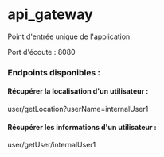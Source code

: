 # api_gateway

Point d'entrée unique de l'application.

Port d'écoute : 8080

### Endpoints disponibles :
#### Récupérer la localisation d'un utilisateur : 
user/getLocation?userName=internalUser1

#### Récupérer les informations d'un utilisateur : 
user/getUser/internalUser1
